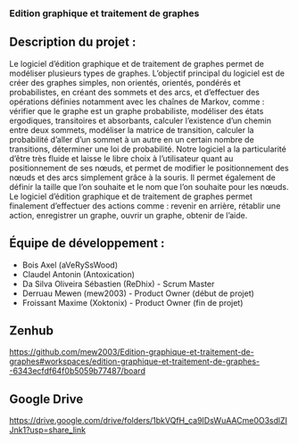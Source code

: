 ### Edition graphique et traitement de graphes

## Description du projet :

Le logiciel d’édition graphique et de traitement de graphes permet de modéliser plusieurs types de graphes. L’objectif principal du logiciel est de créer des graphes simples, non orientés, orientés, pondérés et probabilistes, en créant des sommets et des arcs, et d’effectuer des opérations définies notamment avec les chaînes de Markov, comme : vérifier que le graphe est un graphe probabiliste, modéliser des états ergodiques, transitoires et absorbants, calculer l’existence d’un chemin entre deux sommets, modéliser la matrice de transition, calculer la probabilité d’aller d’un sommet à un autre en un certain nombre de transitions, déterminer une loi de probabilité. 
Notre logiciel a la particularité d’être très fluide et laisse le libre choix à l’utilisateur quant au positionnement de ses nœuds, et permet de modifier le positionnement des nœuds et des arcs simplement grâce à la souris. Il permet également de définir la taille que l’on souhaite et le nom que l’on souhaite pour les nœuds. 
Le logiciel d’édition graphique et de traitement de graphes permet finalement d’effectuer des actions comme : revenir en arrière, rétablir une action, enregistrer un graphe, ouvrir un graphe, obtenir de l’aide. 

## Équipe de développement : 

- Bois Axel (aVeRySsWood)
- Claudel Antonin (Antoxication)
- Da Silva Oliveira Sébastien (ReDhix) - Scrum Master
- Derruau Mewen (mew2003) - Product Owner (début de projet)
- Froissant Maxime (Xoktonix) - Product Owner (fin de projet)

## Zenhub
https://github.com/mew2003/Edition-graphique-et-traitement-de-graphes#workspaces/edition-graphique-et-traitement-de-graphes--6343ecfdf64f0b5059b77487/board

## Google Drive
https://drive.google.com/drive/folders/1bkVQfH_ca9IDsWuAACme0O3sdlZIJnk1?usp=share_link
